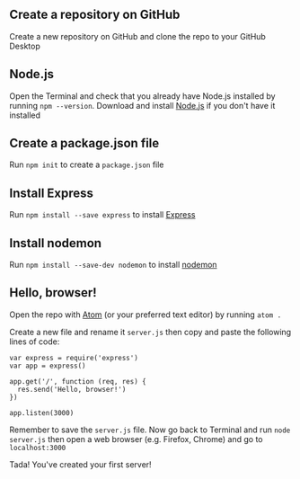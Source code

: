 ## Create a repository on GitHub

Create a new repository on GitHub and clone the repo to your GitHub Desktop

## Node.js

Open the Terminal and check that you already have Node.js installed by running `npm --version`. Download and install [Node.js](https://nodejs.org) if you don't have it installed

## Create a package.json file

Run `npm init` to create a `package.json` file

## Install Express

Run `npm install --save express` to install [Express](http://expressjs.com/)

## Install nodemon

Run `npm install --save-dev nodemon` to install [nodemon](https://www.npmjs.com/package/nodemon)

## Hello, browser!

Open the repo with [Atom](https://atom.io/) (or your preferred text editor) by running `atom .`

Create a new file and rename it `server.js` then copy and paste the following lines of code: 

```
var express = require('express')
var app = express()

app.get('/', function (req, res) {
  res.send('Hello, browser!')
})

app.listen(3000)
```

Remember to save the `server.js` file. Now go back to Terminal and run `node server.js` then open a web browser (e.g. Firefox, Chrome) and go to `localhost:3000`

Tada! You've created your first server! 
